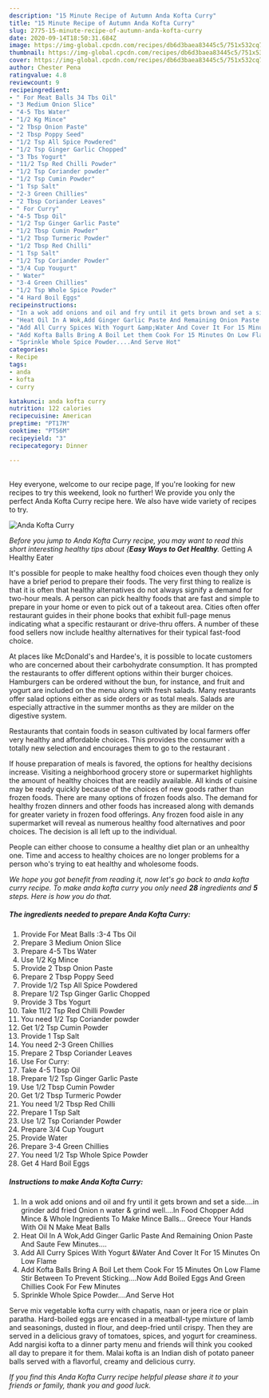 ```yaml
---
description: "15 Minute Recipe of Autumn Anda Kofta Curry"
title: "15 Minute Recipe of Autumn Anda Kofta Curry"
slug: 2775-15-minute-recipe-of-autumn-anda-kofta-curry
date: 2020-09-14T18:50:31.684Z
image: https://img-global.cpcdn.com/recipes/db6d3baea83445c5/751x532cq70/anda-kofta-curry-recipe-main-photo.jpg
thumbnail: https://img-global.cpcdn.com/recipes/db6d3baea83445c5/751x532cq70/anda-kofta-curry-recipe-main-photo.jpg
cover: https://img-global.cpcdn.com/recipes/db6d3baea83445c5/751x532cq70/anda-kofta-curry-recipe-main-photo.jpg
author: Chester Pena
ratingvalue: 4.8
reviewcount: 9
recipeingredient:
- " For Meat Balls 34 Tbs Oil"
- "3 Medium Onion Slice"
- "4-5 Tbs Water"
- "1/2 Kg Mince"
- "2 Tbsp Onion Paste"
- "2 Tbsp Poppy Seed"
- "1/2 Tsp All Spice Powdered"
- "1/2 Tsp Ginger Garlic Chopped"
- "3 Tbs Yogurt"
- "11/2 Tsp Red Chilli Powder"
- "1/2 Tsp Coriander powder"
- "1/2 Tsp Cumin Powder"
- "1 Tsp Salt"
- "2-3 Green Chillies"
- "2 Tbsp Coriander Leaves"
- " For Curry"
- "4-5 Tbsp Oil"
- "1/2 Tsp Ginger Garlic Paste"
- "1/2 Tbsp Cumin Powder"
- "1/2 Tbsp Turmeric Powder"
- "1/2 Tbsp Red Chilli"
- "1 Tsp Salt"
- "1/2 Tsp Coriander Powder"
- "3/4 Cup Yougurt"
- " Water"
- "3-4 Green Chillies"
- "1/2 Tsp Whole Spice Powder"
- "4 Hard Boil Eggs"
recipeinstructions:
- "In a wok add onions and oil and fry until it gets brown and set a side....in grinder add fried Onion n water &amp; grind well....In Food Chopper Add Mince &amp; Whole Ingredients To Make Mince Balls... Greece Your Hands With Oil N Make Meat Balls"
- "Heat Oil In A Wok,Add Ginger Garlic Paste And Remaining Onion Paste And Saute Few Minutes...."
- "Add All Curry Spices With Yogurt &amp;Water And Cover It For 15 Minutes On Low Flame"
- "Add Kofta Balls Bring A Boil Let them Cook For 15 Minutes On Low Flame Stir Between To Prevent Sticking....Now Add Boiled Eggs And Green Chillies Cook For Few Minutes"
- "Sprinkle Whole Spice Powder....And Serve Hot"
categories:
- Recipe
tags:
- anda
- kofta
- curry

katakunci: anda kofta curry 
nutrition: 122 calories
recipecuisine: American
preptime: "PT17M"
cooktime: "PT56M"
recipeyield: "3"
recipecategory: Dinner

---
```

<br>
Hey everyone, welcome to our recipe page, If you're looking for new recipes to try this weekend, look no further! We provide you only the perfect Anda Kofta Curry recipe here. We also have wide variety of recipes to try.
<br>


![Anda Kofta Curry](https://img-global.cpcdn.com/recipes/db6d3baea83445c5/751x532cq70/anda-kofta-curry-recipe-main-photo.jpg)

<i>Before you jump to Anda Kofta Curry recipe, you may want to read this short interesting healthy tips about {<strong>Easy Ways to Get Healthy</strong>.</i>
Getting A Healthy Eater

It's possible for people to make healthy food choices even though they only have a brief period to prepare their foods. The very first thing to realize is that it is often that healthy alternatives do not always signify a demand for two-hour meals. A person can pick healthy foods that are fast and simple to prepare in your home or even to pick out of a takeout area. Cities often offer restaurant guides in their phone books that exhibit full-page menus indicating what a specific restaurant or drive-thru offers. A number of these food sellers now include healthy alternatives for their typical fast-food choice.

At places like McDonald's and Hardee's, it is possible to locate customers who are concerned about their carbohydrate consumption.  It has prompted the restaurants to offer different options within their burger choices. Hamburgers can be ordered without the bun, for instance, and fruit and yogurt are included on the menu along with fresh salads. Many restaurants offer salad options either as side orders or as total meals.  Salads are especially attractive in the summer months as they are milder on the digestive system.

Restaurants that contain foods in season cultivated by local farmers offer very healthy and affordable choices.  This provides the consumer with a totally new selection and encourages them to go to the restaurant .

If house preparation of meals is favored, the options for healthy decisions increase. Visiting a neighborhood grocery store or supermarket highlights the amount of healthy choices that are readily available.  All kinds of cuisine may be ready quickly because of the choices of new goods rather than frozen foods. There are many options of frozen foods also. The demand for healthy frozen dinners and other foods has increased along with demands for greater variety in frozen food offerings. Any frozen food aisle in any supermarket will reveal as numerous healthy food alternatives and poor choices. The decision is all left up to the individual.

People can either choose to consume a healthy diet plan or an unhealthy one. Time and access to healthy choices are no longer problems for a person who's trying to eat healthy and wholesome foods.


<i>We hope you got benefit from reading it, now let's go back to anda kofta curry recipe. To make anda kofta curry you only need <strong>28</strong> ingredients and <strong>5</strong> steps. Here is how you do that.
</i>

##### The ingredients needed to prepare Anda Kofta Curry:

1. Provide  For Meat Balls :3-4 Tbs Oil
1. Prepare 3 Medium Onion Slice
1. Prepare 4-5 Tbs Water
1. Use 1/2 Kg Mince
1. Provide 2 Tbsp Onion Paste
1. Prepare 2 Tbsp Poppy Seed
1. Provide 1/2 Tsp All Spice Powdered
1. Prepare 1/2 Tsp Ginger Garlic Chopped
1. Provide 3 Tbs Yogurt
1. Take 11/2 Tsp Red Chilli Powder
1. You need 1/2 Tsp Coriander powder
1. Get 1/2 Tsp Cumin Powder
1. Provide 1 Tsp Salt
1. You need 2-3 Green Chillies
1. Prepare 2 Tbsp Coriander Leaves
1. Use  For Curry:
1. Take 4-5 Tbsp Oil
1. Prepare 1/2 Tsp Ginger Garlic Paste
1. Use 1/2 Tbsp Cumin Powder
1. Get 1/2 Tbsp Turmeric Powder
1. You need 1/2 Tbsp Red Chilli
1. Prepare 1 Tsp Salt
1. Use 1/2 Tsp Coriander Powder
1. Prepare 3/4 Cup Yougurt
1. Provide  Water
1. Prepare 3-4 Green Chillies
1. You need 1/2 Tsp Whole Spice Powder
1. Get 4 Hard Boil Eggs


##### Instructions to make Anda Kofta Curry:

1. In a wok add onions and oil and fry until it gets brown and set a side....in grinder add fried Onion n water &amp; grind well....In Food Chopper Add Mince &amp; Whole Ingredients To Make Mince Balls... Greece Your Hands With Oil N Make Meat Balls
1. Heat Oil In A Wok,Add Ginger Garlic Paste And Remaining Onion Paste And Saute Few Minutes....
1. Add All Curry Spices With Yogurt &amp;Water And Cover It For 15 Minutes On Low Flame
1. Add Kofta Balls Bring A Boil Let them Cook For 15 Minutes On Low Flame Stir Between To Prevent Sticking....Now Add Boiled Eggs And Green Chillies Cook For Few Minutes
1. Sprinkle Whole Spice Powder....And Serve Hot


Serve mix vegetable kofta curry with chapatis, naan or jeera rice or plain paratha. Hard-boiled eggs are encased in a meatball-type mixture of lamb and seasonings, dusted in flour, and deep-fried until crispy. Then they are served in a delicious gravy of tomatoes, spices, and yogurt for creaminess. Add nargisi kofta to a dinner party menu and friends will think you cooked all day to prepare it for them. Malai kofta is an Indian dish of potato paneer balls served with a flavorful, creamy and delicious curry. 

<i>If you find this Anda Kofta Curry recipe helpful please share it to your friends or family, thank you and good luck.</i>
